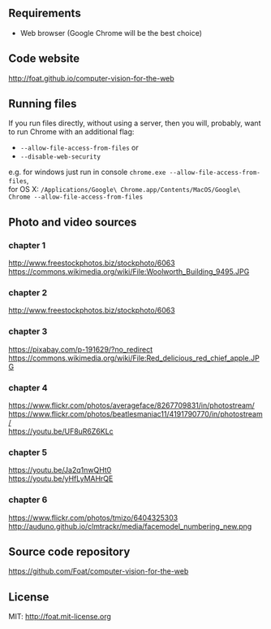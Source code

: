 ## Requirements

* Web browser (Google Chrome will be the best choice)

## Code website
http://foat.github.io/computer-vision-for-the-web

## Running files
If you run files directly, without using a server, then you will, probably, want to run Chrome with an additional flag:

* `--allow-file-access-from-files` or
* `--disable-web-security`

e.g. for windows just run in console `chrome.exe --allow-file-access-from-files`,  
for OS X: ```/Applications/Google\ Chrome.app/Contents/MacOS/Google\ Chrome --allow-file-access-from-files```

## Photo and video sources

### chapter 1
http://www.freestockphotos.biz/stockphoto/6063  
https://commons.wikimedia.org/wiki/File:Woolworth_Building_9495.JPG

### chapter 2
http://www.freestockphotos.biz/stockphoto/6063

### chapter 3
https://pixabay.com/p-191629/?no_redirect  
https://commons.wikimedia.org/wiki/File:Red_delicious_red_chief_apple.JPG

### chapter 4
https://www.flickr.com/photos/averageface/8267709831/in/photostream/  
https://www.flickr.com/photos/beatlesmaniac11/4191790770/in/photostream/  
https://youtu.be/UF8uR6Z6KLc

### chapter 5
https://youtu.be/Ja2q1nwQHt0  
https://youtu.be/yHfLyMAHrQE

### chapter 6
https://www.flickr.com/photos/tmizo/6404325303  
http://auduno.github.io/clmtrackr/media/facemodel_numbering_new.png

## Source code repository
https://github.com/Foat/computer-vision-for-the-web

## License
MIT: http://foat.mit-license.org
